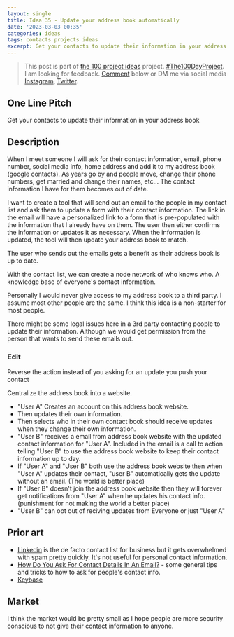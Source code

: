 ```yaml
---
layout: single
title: Idea 35 - Update your address book automatically
date: '2023-03-03 00:35'
categories: ideas
tags: contacts projects ideas
excerpt: Get your contacts to update their information in your address book
---
```


> This post is part of [the 100 project ideas](https://blog.abluestar.com/projects/2023-100-ideas/) project. [#The100DayProject](https://www.the100dayproject.org/). I am looking for feedback. <a href='#utterances-comments'>Comment</a> below or DM me via social media <a href="https://instagram.com/funvill" rel="nofollow noopener noreferrer"><i class="fab fa-fw fa-instagram" aria-hidden="true"></i><span class="label">Instagram</span></a>, <a href="https://twitter.com/funvill" rel="nofollow noopener noreferrer"><i class="fab fa-fw fa-twitter" aria-hidden="true"></i><span class="label">Twitter</span></a>.

## One Line Pitch

Get your contacts to update their information in your address book

## Description

When I meet someone I will ask for their contact information, email, phone number, social media info, home address and add it to my address book (google contacts). As years go by and people move, change their phone numbers, get married and change their names, etc… The contact information I have for them becomes out of date.

I want to create a tool that will send out an email to the people in my contact list and ask them to update a form with their contact information. The link in the email will have a personalized link to a form that is pre-populated with the information that I already have on them. The user then either confirms the information or updates it as necessary. When the information is updated, the tool will then update your address book to match.

The user who sends out the emails gets a benefit as their address book is up to date.

With the contact list, we can create a node network of who knows who. A knowledge base of everyone's contact information.

Personally I would never give access to my address book to a third party. I assume most other people are the same. I think this idea is a non-starter for most people.

There might be some legal issues here in a 3rd party contacting people to update their information. Although we would get permission from the person that wants to send these emails out.

### Edit

Reverse the action instead of you asking for an update you push your contact

Centralize the address book into a website.

- "User A" Creates an account on this address book website.
- Then updates their own information.
- Then selects who in their own contact book should receive updates when they change their own information.
- "User B" receives a email from address book website with the updated contact information for "User A". Included in the email is a call to action telling "User B" to use the address book website to keep their contact information up to day.
- If "User A" and "User B" both use the address book website then when "User A" updates their contact, "user B" automatically gets the update without an email. (The world is better place)
- If "User B" doesn't join the address book website then they will forever get notifications from "User A" when he updates his contact info. (punishment for not making the world a better place)
- "User B" can opt out of reciving updates from Everyone or just "User A"

## Prior art

- [Linkedin](https://www.linkedin.com/) is the de facto contact list for business but it gets overwhelmed with spam pretty quickly. It's not useful for personal contact information.
- [How Do You Ask For Contact Details In An Email?](https://everyday-courtesy.com/how-do-you-ask-for-contact-details-in-an-email/) - some general tips and tricks to how to ask for people's contact info.
- [Keybase](https://keybase.io/)

## Market

I think the market would be pretty small as I hope people are more security conscious to not give their contact information to anyone.
